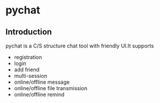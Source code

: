 # pychat
## Introduction
pychat is a C/S structure chat tool with friendly UI.It supports

- registration
- login
- add friend
- multi-session
- online/offline message
- online/offline file transmission
- online/offline remind

